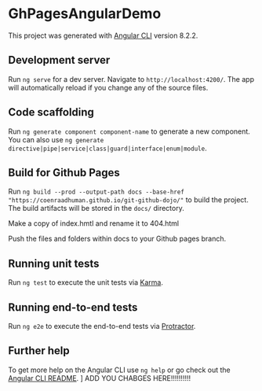 # GhPagesAngularDemo

This project was generated with [Angular CLI](https://github.com/angular/angular-cli) version 8.2.2.

## Development server

Run `ng serve` for a dev server. Navigate to `http://localhost:4200/`. The app will automatically reload if you change any of the source files.

## Code scaffolding

Run `ng generate component component-name` to generate a new component. You can also use `ng generate directive|pipe|service|class|guard|interface|enum|module`.

## Build for Github Pages

Run `ng build --prod --output-path docs --base-href "https://coenraadhuman.github.io/git-github-dojo/"` to build the project. The build artifacts will be stored in the `docs/` directory.

Make a copy of index.hmtl and rename it to 404.html

Push the files and folders within docs to your Github pages branch.

## Running unit tests

Run `ng test` to execute the unit tests via [Karma](https://karma-runner.github.io).

## Running end-to-end tests

Run `ng e2e` to execute the end-to-end tests via [Protractor](http://www.protractortest.org/).

## Further help

To get more help on the Angular CLI use `ng help` or go check out the [Angular CLI README](https://github.com/angular/angular-cli/blob/master/README.md).
]
ADD YOU CHABGES HERE!!!!!!!!!!
